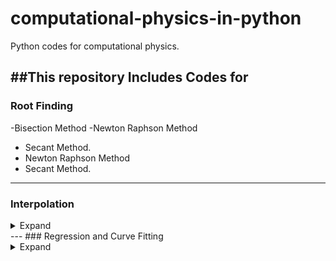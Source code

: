 # computational-physics-in-python
Python codes for computational physics.

##This repository Includes Codes for
---
### Root Finding
-Bisection Method
-Newton Raphson Method
- Secant Method.
- Newton Raphson Method
- Secant Method.
---
### Interpolation

<details>
<summary>Expand</summary>
1. Newton's Interpolation
2. Lagrange Interpolaton
<img src="">

</details>
---
### Regression and Curve Fitting

<details>
<summary>Expand</summary>
1. Linear Regression
2. Polynomial Curve Fitting.
<img src="">

</details>


